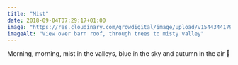 ```yaml
---
title: "Mist"
date: 2018-09-04T07:29:17+01:00
image: "https://res.cloudinary.com/growdigital/image/upload/v1544344179/mist-30594663478.jpg"
imageAlt: "View over barn roof, through trees to misty valley"
---
```


Morning, morning, mist in the valleys, blue in the sky and autumn in the air 🙂
